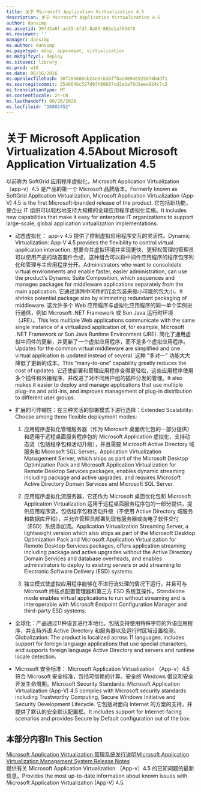 ```yaml
---
title: 关于 Microsoft Application Virtualization 4.5
description: 关于 Microsoft Application Virtualization 4.5
author: dansimp
ms.assetid: 39f45a6f-ac55-4fd7-8a83-865e1a7034f8
ms.reviewer: ''
manager: dansimp
ms.author: dansimp
ms.pagetype: mdop, appcompat, virtualization
ms.mktglfcycl: deploy
ms.sitesec: library
ms.prod: w10
ms.date: 06/16/2016
ms.openlocfilehash: 30f285680ab24e9c638ff8a200946925074bddf1
ms.sourcegitcommit: 354664bc527d93f80687cd2eba70d1eea024c7c3
ms.translationtype: MT
ms.contentlocale: zh-CN
ms.lasthandoff: 06/26/2020
ms.locfileid: "10802452"
---
```

# <span data-ttu-id="5af2d-103">关于 Microsoft Application Virtualization 4.5</span><span class="sxs-lookup"><span data-stu-id="5af2d-103">About Microsoft Application Virtualization 4.5</span></span>


<span data-ttu-id="5af2d-104">以前称为 SoftGrid 应用程序虚拟化，Microsoft Application Virtualization （app-v）4.5 是产品的第一个 Microsoft 品牌版本。</span><span class="sxs-lookup"><span data-stu-id="5af2d-104">Formerly known as SoftGrid Application Virtualization, Microsoft Application Virtualization (App-V) 4.5 is the first Microsoft-branded release of the product.</span></span> <span data-ttu-id="5af2d-105">它包括新功能，使企业 IT 组织可以轻松地支持大规模的全球应用程序虚拟化实施。</span><span class="sxs-lookup"><span data-stu-id="5af2d-105">It includes new capabilities that make it easy for enterprise IT organizations to support large-scale, global application virtualization implementations.</span></span>

-   <span data-ttu-id="5af2d-106">动态虚拟化： app-v 4.5 提供了控制虚拟应用程序交互的灵活性。</span><span class="sxs-lookup"><span data-stu-id="5af2d-106">Dynamic Virtualization: App-V 4.5 provides the flexibility to control virtual application interaction.</span></span> <span data-ttu-id="5af2d-107">想要合并虚拟环境并实现更快、更轻松管理的管理员可以使用产品的动态套件合成，这种组合可以将中间件应用程序的程序包序列化和管理与主应用程序分开。</span><span class="sxs-lookup"><span data-stu-id="5af2d-107">Administrators who want to consolidate virtual environments and enable faster, easier administration, can use the product’s Dynamic Suite Composition, which sequences and manages packages for middleware applications separately from the main application.</span></span> <span data-ttu-id="5af2d-108">它通过消除中间件的冗余包装来缩小可能的包大小。</span><span class="sxs-lookup"><span data-stu-id="5af2d-108">It shrinks potential package size by eliminating redundant packaging of middleware.</span></span> <span data-ttu-id="5af2d-109">这允许多个 Web 应用程序与虚拟化应用程序的同一单个实例进行通信，例如 Microsoft .NET Framework 或 Sun Java 运行时环境（JRE）。</span><span class="sxs-lookup"><span data-stu-id="5af2d-109">This lets multiple Web applications communicate with the same single instance of a virtualized application of, for example, Microsoft .NET Framework or Sun Java Runtime Environment (JRE).</span></span> <span data-ttu-id="5af2d-110">简化了通用虚拟中间件的更新，并更新了一个虚拟应用程序，而不是多个虚拟应用程序。</span><span class="sxs-lookup"><span data-stu-id="5af2d-110">Updates for the common virtual middleware are simplified and one virtual application is updated instead of several.</span></span> <span data-ttu-id="5af2d-111">这种 "多对一" 功能大大降低了更新的成本。</span><span class="sxs-lookup"><span data-stu-id="5af2d-111">This “many-to-one” capability greatly reduces the cost of updates.</span></span> <span data-ttu-id="5af2d-112">它还使部署和管理应用程序变得更轻松，这些应用程序使用多个插件和外接程序，并改进了对不同用户组的插件分发的管理。</span><span class="sxs-lookup"><span data-stu-id="5af2d-112">It also makes it easier to deploy and manage applications that use multiple plug-ins and add-ins, and improves management of plug-in distribution to different user groups.</span></span>

-   <span data-ttu-id="5af2d-113">扩展的可伸缩性：在三种灵活的部署模式下进行选择：</span><span class="sxs-lookup"><span data-stu-id="5af2d-113">Extended Scalability: Choose among three flexible deployment modes:</span></span>

    1.  <span data-ttu-id="5af2d-114">应用程序虚拟化管理服务器（作为 Microsoft 桌面优化包的一部分提供）和适用于远程桌面服务程序包的 Microsoft Application 虚拟化，支持动态流（包括程序包和活动升级），并且需要 Microsoft Active Directory 域服务和 Microsoft SQL Server。</span><span class="sxs-lookup"><span data-stu-id="5af2d-114">Application Virtualization Management Server, which ships as part of the Microsoft Desktop Optimization Pack and Microsoft Application Virtualization for Remote Desktop Services packages, enables dynamic streaming including package and active upgrades, and requires Microsoft Active Directory Domain Services and Microsoft SQL Server.</span></span>

    2.  <span data-ttu-id="5af2d-115">应用程序虚拟化流服务器，它还作为 Microsoft 桌面优化包和 Microsoft Application Virtualization 适用于远程桌面服务程序包的一部分提供，提供应用程序流，包括程序包和活动升级（不使用 Active Directory 域服务和数据库开销），并允许管理员部署到现有服务器或向电子软件交付（ESD）系统添加流。</span><span class="sxs-lookup"><span data-stu-id="5af2d-115">Application Virtualization Streaming Server, a lightweight version which also ships as part of the Microsoft Desktop Optimization Pack and Microsoft Application Virtualization for Remote Desktop Services packages, offers application streaming including package and active upgrades without the Active Directory Domain Services and database overheads, and enables administrators to deploy to existing servers or add streaming to Electronic Software Delivery (ESD) systems.</span></span>

    3.  <span data-ttu-id="5af2d-116">独立模式使虚拟应用程序能够在不进行流处理的情况下运行，并且可与 Microsoft 终结点配置管理器和第三方 ESD 系统互操作。</span><span class="sxs-lookup"><span data-stu-id="5af2d-116">Standalone mode enables virtual applications to run without streaming and is interoperable with Microsoft Endpoint Configuration Manager and third-party ESD systems.</span></span>

-   <span data-ttu-id="5af2d-117">全球化：产品通过11种语言进行本地化，包括支持使用特殊字符的外语应用程序，并支持外语 Active Directory 和服务器以及运行时区域设置检测。</span><span class="sxs-lookup"><span data-stu-id="5af2d-117">Globalization: The product is localized across 11 languages, includes support for foreign language applications that use special characters, and supports foreign language Active Directory and servers and runtime locale detection.</span></span>

-   <span data-ttu-id="5af2d-118">Microsoft 安全标准： Microsoft Application Virtualization （App-v）4.5 符合 Microsoft 安全标准，包括可信赖的计算、安全的 Windows 倡议和安全开发生命周期。</span><span class="sxs-lookup"><span data-stu-id="5af2d-118">Microsoft Security Standards: Microsoft Application Virtualization (App-V) 4.5 complies with Microsoft security standards including Trustworthy Computing, Secure Windows Initiative and Security Development Lifecycle.</span></span> <span data-ttu-id="5af2d-119">它包括对面向 Internet 的方案的支持，并提供了默认的安全默认配置框。</span><span class="sxs-lookup"><span data-stu-id="5af2d-119">It includes support for Internet-facing scenarios and provides Secure by Default configuration out of the box.</span></span>

## <span data-ttu-id="5af2d-120">本部分内容</span><span class="sxs-lookup"><span data-stu-id="5af2d-120">In This Section</span></span>


<a href="" id="microsoft-application-virtualization-management-system-release-notes"></a>[<span data-ttu-id="5af2d-121">Microsoft Application Virtualization 管理系统发行说明</span><span class="sxs-lookup"><span data-stu-id="5af2d-121">Microsoft Application Virtualization Management System Release Notes</span></span>](microsoft-application-virtualization-management-system-release-notes.md)  
<span data-ttu-id="5af2d-122">提供有关 Microsoft Application Virtualization （App-v）4.5 的已知问题的最新信息。</span><span class="sxs-lookup"><span data-stu-id="5af2d-122">Provides the most up-to-date information about known issues with Microsoft Application Virtualization (App-V) 4.5.</span></span>

 

 





